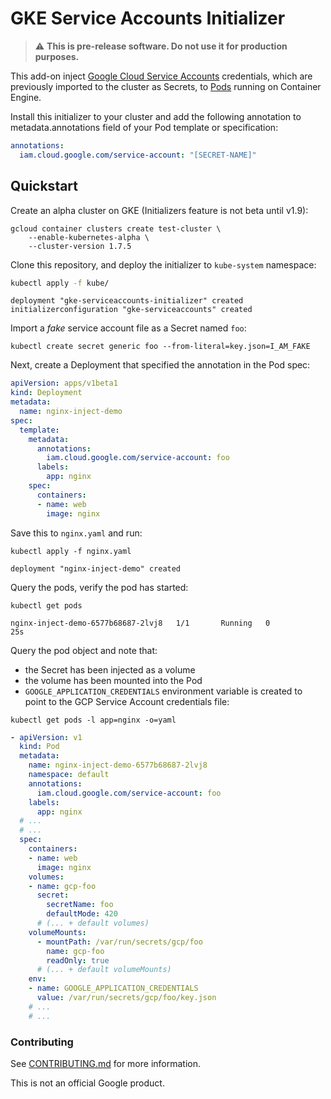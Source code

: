 # GKE Service Accounts Initializer

> :warning: **This is pre-release software. Do not use it for production
> purposes.**

This add-on inject [Google Cloud Service Accounts][sa] credentials, which are
previously imported to the cluster as Secrets, to [Pods] running on Container
Engine.

[sa]: https://cloud.google.com/compute/docs/access/service-accounts
[Pods]: https://kubernetes.io/docs/concepts/workloads/pods/pod/

Install this initializer to your cluster and add the following annotation to
metadata.annotations field of your Pod template or specification:

```yaml
annotations:
  iam.cloud.google.com/service-account: "[SECRET-NAME]"
```

## Quickstart

Create an alpha cluster on GKE (Initializers feature is not beta until v1.9):

    gcloud container clusters create test-cluster \
        --enable-kubernetes-alpha \
        --cluster-version 1.7.5

Clone this repository, and deploy the initializer to `kube-system` namespace:

```sh
kubectl apply -f kube/
```
```
deployment "gke-serviceaccounts-initializer" created
initializerconfiguration "gke-serviceaccounts" created
```

Import a _fake_ service account file as a Secret named `foo`:

    kubectl create secret generic foo --from-literal=key.json=I_AM_FAKE

Next, create a Deployment that specified the annotation in the Pod spec:

```yaml
apiVersion: apps/v1beta1
kind: Deployment
metadata:
  name: nginx-inject-demo
spec:
  template:
    metadata:
      annotations:
        iam.cloud.google.com/service-account: foo
      labels:
        app: nginx
    spec:
      containers:
      - name: web
        image: nginx
```

Save this to `nginx.yaml` and run:

```
kubectl apply -f nginx.yaml
```
```
deployment "nginx-inject-demo" created
```

Query the pods, verify the pod has started:

```
kubectl get pods
```
```
nginx-inject-demo-6577b68687-2lvj8   1/1       Running   0          25s
```

Query the pod object and note that:
- the Secret has been injected as a volume
- the volume has been mounted into the Pod
- `GOOGLE_APPLICATION_CREDENTIALS` environment variable is created to point
  to the GCP Service Account credentials file:

```
kubectl get pods -l app=nginx -o=yaml
```
```yaml
- apiVersion: v1
  kind: Pod
  metadata:
    name: nginx-inject-demo-6577b68687-2lvj8
    namespace: default
    annotations:
      iam.cloud.google.com/service-account: foo
    labels:
      app: nginx
  # ...
  # ...
  spec:
    containers:
    - name: web
      image: nginx
    volumes:
    - name: gcp-foo
      secret:
        secretName: foo
        defaultMode: 420
      # (... + default volumes)
    volumeMounts:
      - mountPath: /var/run/secrets/gcp/foo
        name: gcp-foo
        readOnly: true
      # (... + default volumeMounts)
    env:
    - name: GOOGLE_APPLICATION_CREDENTIALS
      value: /var/run/secrets/gcp/foo/key.json
    # ...
    # ...
```

### Contributing

See [CONTRIBUTING.md](CONTRIBUTING.md) for more information.

This is not an official Google product.
